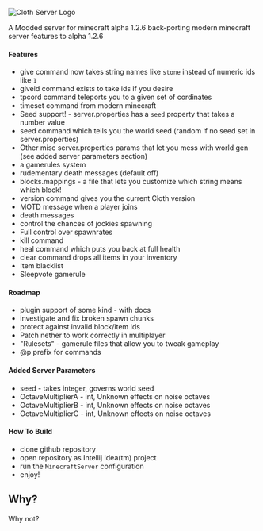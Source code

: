 ![Cloth Server Logo](https://github.com/Luminoso-256/Cloth-Server/blob/main/Cloth_logo.png)


A Modded server  for  minecraft alpha 1.2.6 back-porting modern minecraft server features to alpha 1.2.6

#### Features
 - give command now takes string names like `stone` instead of numeric ids like `1`
 - giveid command exists to take ids if you desire
 - tpcord command teleports you to a given set of cordinates
 - timeset command from modern minecraft
 - Seed support! -  server.properties has a `seed` property that  takes a number value
 - seed command which tells you the world seed (random if no seed set in server.properties)
 - Other misc server.properties params that let you mess with world gen (see added server parameters section)
 - a gamerules system
 - rudementary death messages (default off)
 - blocks.mappings - a file that lets you customize which string means  which block!
 - version command gives you the current Cloth version
  - MOTD message when a player joins
  - death messages
 - control the chances of jockies spawning
  - Full control over spawnrates
  - kill command 
  - heal command  which puts you back at full health
 - clear command drops all items in your inventory
 - Item blacklist
 - Sleepvote gamerule
  
#### Roadmap
 - plugin support of some  kind - with docs
 - investigate and fix broken spawn chunks
 - protect against invalid block/item Ids
 - Patch nether to work correctly in multiplayer
 - "Rulesets" - gamerule files that allow you to tweak gameplay
  - @p prefix for commands
#### Added Server Parameters
 - seed - takes integer, governs world seed
 - OctaveMultiplierA - int, Unknown effects on noise octaves
 - OctaveMultiplierB - int, Unknown effects on noise octaves
 - OctaveMultiplierC - int, Unknown effects on noise octaves
 
 
#### How To Build
 - clone github repository
 - open repository as Intellij Idea(tm) project
 - run the `MinecraftServer` configuration
 - enjoy!

## Why?

Why not?
